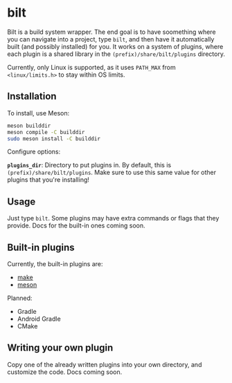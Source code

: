 # bilt
Bilt is a build system wrapper. The end goal is to have soomething where you can navigate into a project, type `bilt`, and then have it automatically built (and possibly installed) for you.
It works on a system of plugins, where each plugin is a shared library in the `(prefix)/share/bilt/plugins` directory.

Currently, only Linux is supported, as it uses `PATH_MAX` from `<linux/limits.h>` to stay within OS limits.

## Installation
To install, use Meson:
```sh
meson builddir
meson compile -C builddir
sudo meson install -C builddir
```
Configure options:

**`plugins_dir`**: Directory to put plugins in. By default, this is `(prefix)/share/bilt/plugins`. Make sure to use this same value for other plugins that you're installing!

## Usage
Just type `bilt`. Some plugins may have extra commands or flags that they provide. Docs for the built-in ones coming soon.

## Built-in plugins
Currently, the built-in plugins are:
- [make](subprojects/bilt-plugin-make)
- [meson](subprojects/bilt-plugin-meson)

Planned:
- Gradle
- Android Gradle
- CMake

## Writing your own plugin
Copy one of the already written plugins into your own directory, and customize the code. Docs coming soon.

